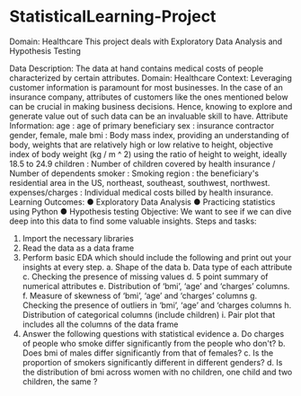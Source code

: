 # StatisticalLearning-Project
Domain: Healthcare
This project deals with Exploratory Data Analysis and Hypothesis Testing 

Data Description:
The data at hand contains medical costs of people
characterized by certain attributes.
Domain:
Healthcare
Context:
Leveraging customer information is paramount for most
businesses. In the case of an insurance company, attributes of
customers like the ones mentioned below can be crucial in
making business decisions. Hence, knowing to explore and
generate value out of such data can be an invaluable skill to
have.
Attribute Information:
age : age of primary beneficiary
sex : insurance contractor gender, female, male
bmi : Body mass index, providing an understanding of body,
weights that are relatively high or low relative to height,
objective index of body weight (kg / m ^ 2) using the ratio of
height to weight, ideally 18.5 to 24.9
children : Number of children covered by health insurance /
Number of dependents
smoker : Smoking
region : the beneficiary's residential area in the US, northeast,
southeast, southwest, northwest.
expenses/charges : Individual medical costs billed by health insurance.
Learning Outcomes:
● Exploratory Data Analysis
● Practicing statistics using Python
● Hypothesis testing
Objective:
We want to see if we can dive deep into this data to find some
valuable insights.
Steps and tasks:
1. Import the necessary libraries
2. Read the data as a data frame
3. Perform basic EDA which should include the following
and print out your insights at every step.
a. Shape of the data
b. Data type of each attribute
c. Checking the presence of missing values
d. 5 point summary of numerical attributes
e. Distribution of ‘bmi’, ‘age’ and ‘charges’ columns.
f. Measure of skewness of ‘bmi’, ‘age’ and ‘charges’
columns
g. Checking the presence of outliers in ‘bmi’, ‘age’ and
‘charges columns
h. Distribution of categorical columns (include
children)
i. Pair plot that includes all the columns of the data
frame
4. Answer the following questions with statistical evidence
a. Do charges of people who smoke differ significantly
from the people who don't?
b. Does bmi of males differ significantly from that of
females?
c. Is the proportion of smokers significantly different
in different genders?
d. Is the distribution of bmi across women with no
children, one child and two children, the same ?
